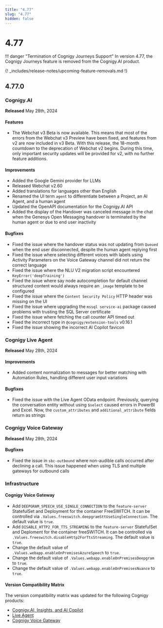 ```yaml
---
title: "4.77"
slug: "4.77"
hidden: false
---
```


# 4.77

!!! danger "Termination of Cognigy Journeys Support"
    In version 4.77, the Cognigy Journeys feature is removed from the Cognigy.AI product.

{! _includes/release-notes/upcoming-feature-removals.md !}

## 4.77.0

### Cognigy.AI

**Released** May 28th, 2024

#### Features

- The Webchat v3 Beta is now available. This means that most of the errors from the Webchat v3 Preview have been fixed, and features from v2 are now included in v3 Beta.
  With this release, the 18-month countdown to the deprecation of Webchat v2 begins.
  During this time, only important security updates will be provided for v2, with no further feature additions.

#### Improvements

- Added the Google Gemini provider for LLMs
- Released Webchat v2.60
- Added translations for languages other than English
- Renamed the UI term `agent` to differentiate between a Project, an AI Agent, and a human agent
- Updated the OpenAPI documentation for the Cognigy.AI API
- Added the display of the Handover was canceled message in the chat when the Genesys Open Messaging handover is terminated by the human agent or due to end user inactivity

#### Bugfixes

- Fixed the issue where the handover status was not updating from `Queued` when the end user disconnected, despite the human agent replying first
- Fixed the issue where selecting different voices with labels using Activity Parameters on the Voice Gateway channel did not return the correct language
- Fixed the issue where the NLU V2 migration script encountered `KeyError('deepTraining')`
- Fixed the issue where say node autocompletion for default channel structured content would always require an `_image` template to be configured
- Fixed the issue where the `Content Security Policy` HTTP header was missing on the UI
- Fixed the issue where upgrading the `mssql service-ai` package caused problems with trusting the SQL Server certificate
- Fixed the issue where fetching the call counter API timed out
- Fixed the incorrect type in `@cognigy/extension-tools` v0.16.1
- Fixed the issue showing the incorrect AI Copilot favicon

### Cognigy Live Agent

**Released** May 28th, 2024

#### Improvements

- Added content normalization to messages for better matching with Automation Rules, handling different user input variations

#### Bugfixes

- Fixed the issue with the Live Agent OData endpoint. Previously, querying the conversation entity without using `$select` caused errors in PowerBI and Excel. Now, the `custom_attributes` and `additional_attribute` fields return as strings

### Cognigy Voice Gateway

**Released** May 28th, 2024

#### Bugfixes

- Fixed the issue in `sbc-outbound` where non-audible calls occurred after declining a call. This issue happened when using TLS and multiple gateways for outbound calls

### Infrastructure

#### Cognigy Voice Gateway

- Add `DEEPGRAM_SPEECH_USE_SINGLE_CONNECTION` to the `feature-server` StatefulSet and Deployment for the container FreeSWITCH. It can be controlled via `.Values.freeswitch.deepgramSttUseSingleConnection`. The default value is `true`.
- Add `DISABLE_HTTP2_FOR_TTS_STREAMING` to the `feature-server` StatefulSet and Deploment for the container freeSWITCH. It can be controlled via `.Values.freeswitch.disableHttp2ForTtsStreaming`. The default value is `true`.
- Change the default value of `.Values.webapp.enableOnPremisesAzureSpeech` to `true`.
- Change the default value of `.Values.webapp.enableOnPremisesDeepgram` to `true`.
- Change the default value of `.Values.webapp.enableOnPremisesNuance` to `true`.

#### Version Compatibility Matrix

The version compatibility matrix was updated for the following Cognigy products:

- [Cognigy.AI, Insights, and AI Copilot](../ai/installation/version-compatibility-matrix.md)
- [Live Agent](../live-agent/installation/deployment/version-compatibility-matrix.md)
- [Cognigy Voice Gateway](../voice-gateway/installation/version-compatibility-matrix.md)